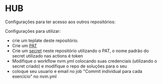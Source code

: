# HUB

Configurações para ter acesso aos outros repositórios:  

Configurações para  utilizar:  
 - crie um teplate deste repositório.
 - Crie um [PAT](https://docs.github.com/en/authentication/keeping-your-account-and-data-secure/managing-your-personal-access-tokens)   
 - Crie um [secret](https://docs.github.com/pt/actions/security-guides/using-secrets-in-github-actions) neste repositório utilizando o PAT, o nome padrão do secret utilizado nas actions é token
 - Modifique o workflow nvm.yml colocando suas credenciais (utilizando o secret criado) e modifique o repo de soluções para o seu
 - coloque seu usuario e email no job "Commit individual para cada exercício" no nvm.yml
